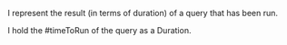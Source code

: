 I represent the result (in terms of duration) of a query that has been run.

I hold the #timeToRun of the query as a Duration.